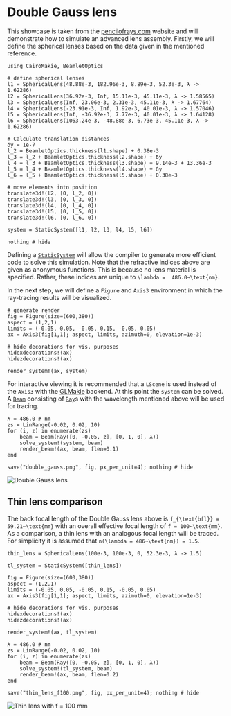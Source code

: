 # Double Gauss lens

This showcase is taken from the [pencilofrays.com](https://www.pencilofrays.com/double-gauss-sonnar-comparison/) website and will demonstrate how to simulate an advanced lens assembly. Firstly, we will define the spherical lenses based on the data given in the mentioned reference.

```@example double_gauss
using CairoMakie, BeamletOptics

# define spherical lenses
l1 = SphericalLens(48.88e-3, 182.96e-3, 8.89e-3, 52.3e-3, λ -> 1.62286)
l2 = SphericalLens(36.92e-3, Inf, 15.11e-3, 45.11e-3, λ -> 1.58565)
l3 = SphericalLens(Inf, 23.06e-3, 2.31e-3, 45.11e-3, λ -> 1.67764)
l4 = SphericalLens(-23.91e-3, Inf, 1.92e-3, 40.01e-3, λ -> 1.57046)
l5 = SphericalLens(Inf, -36.92e-3, 7.77e-3, 40.01e-3, λ -> 1.64128)
l6 = SphericalLens(1063.24e-3, -48.88e-3, 6.73e-3, 45.11e-3, λ -> 1.62286)

# Calculate translation distances
δy = 1e-7
l_2 = BeamletOptics.thickness(l1.shape) + 0.38e-3
l_3 = l_2 + BeamletOptics.thickness(l2.shape) + δy
l_4 = l_3 + BeamletOptics.thickness(l3.shape) + 9.14e-3 + 13.36e-3
l_5 = l_4 + BeamletOptics.thickness(l4.shape) + δy
l_6 = l_5 + BeamletOptics.thickness(l5.shape) + 0.38e-3

# move elements into position
translate3d!(l2, [0, l_2, 0])
translate3d!(l3, [0, l_3, 0])
translate3d!(l4, [0, l_4, 0])
translate3d!(l5, [0, l_5, 0])
translate3d!(l6, [0, l_6, 0])

system = StaticSystem([l1, l2, l3, l4, l5, l6])

nothing # hide
```
Defining a [`StaticSystem`](@ref) will allow the compiler to generate more efficient code to solve this simulation. Note that the refractive indices above are given as anonymous functions. This is because no lens material is specified. Rather, these indices are unique to ``\lambda =  486.0~\text{nm}``.

In the next step, we will define a `Figure` and `Axis3` environment in which the ray-tracing results will be visualized.

```@example double_gauss
# generate render
fig = Figure(size=(600,380))
aspect = (1,2,1)
limits = (-0.05, 0.05, -0.05, 0.15, -0.05, 0.05)
ax = Axis3(fig[1,1]; aspect, limits, azimuth=0, elevation=1e-3)

# hide decorations for vis. purposes
hidexdecorations!(ax)
hidezdecorations!(ax)

render_system!(ax, system)
```

For interactive viewing it is recommended that a `LScene` is used instead of the `Axis3` with the [GLMakie](https://docs.makie.org/stable/) backend. At this point the `system` can be solved. A [`Beam`](@ref) consisting of [`Ray`](@ref)s with the wavelength mentioned above will be used for tracing.

```@example double_gauss
λ = 486.0 # nm
zs = LinRange(-0.02, 0.02, 10)
for (i, z) in enumerate(zs)
    beam = Beam(Ray([0, -0.05, z], [0, 1, 0], λ))
    solve_system!(system, beam)
    render_beam!(ax, beam, flen=0.1)
end

save("double_gauss.png", fig, px_per_unit=4); nothing # hide
```

![Double Gauss lens](double_gauss.png)

## Thin lens comparison

The back focal length of the Double Gauss lens above is ``f_{\text{bfl}} = 59.21~\text{mm}`` with an overall effective focal length of ``f = 100~\text{mm}``. As a comparison, a thin lens with an analogous focal length will be traced. For simplicity it is assumed that ``n(\lambda = 486~\text{nm}) = 1.5``.

```@example double_gauss
thin_lens = SphericalLens(100e-3, 100e-3, 0, 52.3e-3, λ -> 1.5)

tl_system = StaticSystem([thin_lens])

fig = Figure(size=(600,380))
aspect = (1,2,1)
limits = (-0.05, 0.05, -0.05, 0.15, -0.05, 0.05)
ax = Axis3(fig[1,1]; aspect, limits, azimuth=0, elevation=1e-3)

# hide decorations for vis. purposes
hidexdecorations!(ax)
hidezdecorations!(ax)

render_system!(ax, tl_system)

λ = 486.0 # nm
zs = LinRange(-0.02, 0.02, 10)
for (i, z) in enumerate(zs)
    beam = Beam(Ray([0, -0.05, z], [0, 1, 0], λ))
    solve_system!(tl_system, beam)
    render_beam!(ax, beam, flen=0.2)
end

save("thin_lens_f100.png", fig, px_per_unit=4); nothing # hide
```

![Thin lens with f = 100 mm](thin_lens_f100.png)
